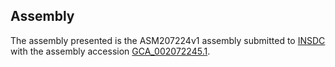 

Assembly
--------

The assembly presented is the ASM207224v1 assembly submitted to
[INSDC](http://www.insdc.org) with the assembly accession
[GCA\_002072245.1](http://www.ebi.ac.uk/ena/data/view/GCA_002072245.1).
